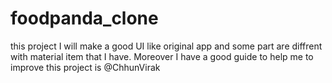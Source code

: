 # foodpanda_clone
 this project I will make a good UI like original app and some part are diffrent with material item that I have. Moreover I have a good guide to help me to improve this project is @ChhunVirak
